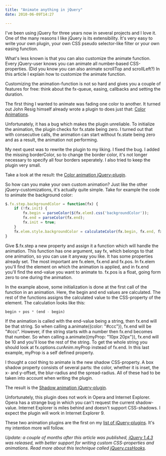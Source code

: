 ```yaml
---
title: "Animate anything in jQuery"
date: 2010-06-09T14:27

---
```


<p>
	I've been using jQuery for three years now in several projects and I love it. One of the many reasons I like jQuery is its extensibility. It's very easy to write your own plugin, your own CSS pseudo selector-like filter or your own easing function.</p>
<p>
	What's less known is that you can also customize the animate function. Every jQuery-user knows you can animate all number-based CSS-properties. (Did you know you can also animate scrollTop and scrollLeft?) In this article I explain how to customize the animate function.</p>
<p>
	Customizing the animation-function is not so hard and gives you a couple of features for free: think about the fx-queue, easing, callbacks and setting the duration.</p>
<p>
	The first thing I wanted to animate was fading one color to another. It turned out John Resig himself already wrote a plugin to does just that: <a href="http://plugins.jquery.com/project/color/">Color Animations</a>.</p>
<p>
	Unfortunately, it has a bug which makes the plugin unreliable. To initialize the animation, the plugin checks for fx.state being zero. I turned out that with consecutive calls, the animation can start without fx.state being zero and as a result, the animation not performing.</p>
<p>
	My next quest was to rewrite the plugin to my liking. I fixed the bug. I added the missing borderColor, so to change the border color, it's not longer necessary to specify all four borders seperately. I also tried to keep the plugin very small.</p>
<p>
	Take a look at the result: the <a href="http://www.bitstorm.org/jquery/color-animation/">Color animation jQuery-plugin</a>.</p>
<p>
	So how can you make your own custom animation? Just like the other jQuery-customizations, it's actually quite simple. Take for example the code to animate the background color:</p>

~~~ javascript
$.fx.step.backgroundColor = function(fx) {
	if (!fx.init) {
		fx.begin = parseColor($(fx.elem).css('backgroundColor'));
		fx.end = parseColor(fx.end);
		fx.init = true;
	}
	fx.elem.style.backgroundColor = calculateColor(fx.begin, fx.end, fx.pos);
}
~~~

<p>
	Give $.fx.step a new property and assign it a function which will handle the animation. This function has one argument, say fx, which belongs to that one animation, so you can use it anyway you like. It has some properties already set. The most important are fx.elem, fx.end and fx.pos. In fx.elem you'll find the element on which the animation is applied, and in fx.end you'll find the end-value you want to animate to. fx.pos is a float, going form zero to one during the animation.</p>
<p>
	In the example above, some initialization is done at the first call of the function in an animation. Here, the begin and end values are calculated. The rest of the functions assigns the calculated value to the CSS-property of the element. The calculation looks like this:</p>

~~~ javascript
begin + pos * (end - begin)
~~~

<p>
	If the animation is called with the end-value being a string, then fx.end will be that string. So when calling a.animate({color: "#ccc"}), fx.end will be "#ccc". However, if the string starts with a number then fx.end becomes that number. So when calling a.animate({myProp: "10px 20px"}), fx.end will be 10 and you'll lose the rest of the string. To get the whole string you should look at fx.options.curAnim.myProp instead of fx.end. In this last example, myProp is a self defined property.</p>
<p>
	I thought a cool thing to animate is the new shadow CSS-property. A box shadow property consists of several parts: the color, whether it is inset, the x- and y-offset, the blur-radius and the spread-radius. All of these had to be taken into account when writing the plugin.</p>
<p>
	The result is the <a href="http://www.bitstorm.org/jquery/shadow-animation/">Shadow animation jQuery-plugin</a>.</p>
<p>
	Unfortunately, this plugin does not work in Opera and Internet Explorer. Opera has a strange bug in which you can't request the current shadow-value. Internet Explorer is miles behind and doesn't support CSS-shadows. I expect the plugin will work in Internet Explorer 9.</p>
<p>
	These two animation plugins are the first on my <a href="http://www.bitstorm.org/jquery/">list of jQuery-plugins</a>. It's my intention more will follow.</p>
<p>
	<em>Update: a couple of months after this article was published, <a href="http://api.jquery.com/category/version/1.4.3/">jQuery 1.4.3</a> was released, with better support for writing custom CSS-properties and animations. Read more about this technique called <a href="http://api.jquery.com/jQuery.cssHooks/">jQuery.cssHooks</a>.<br />
	</em></p>

